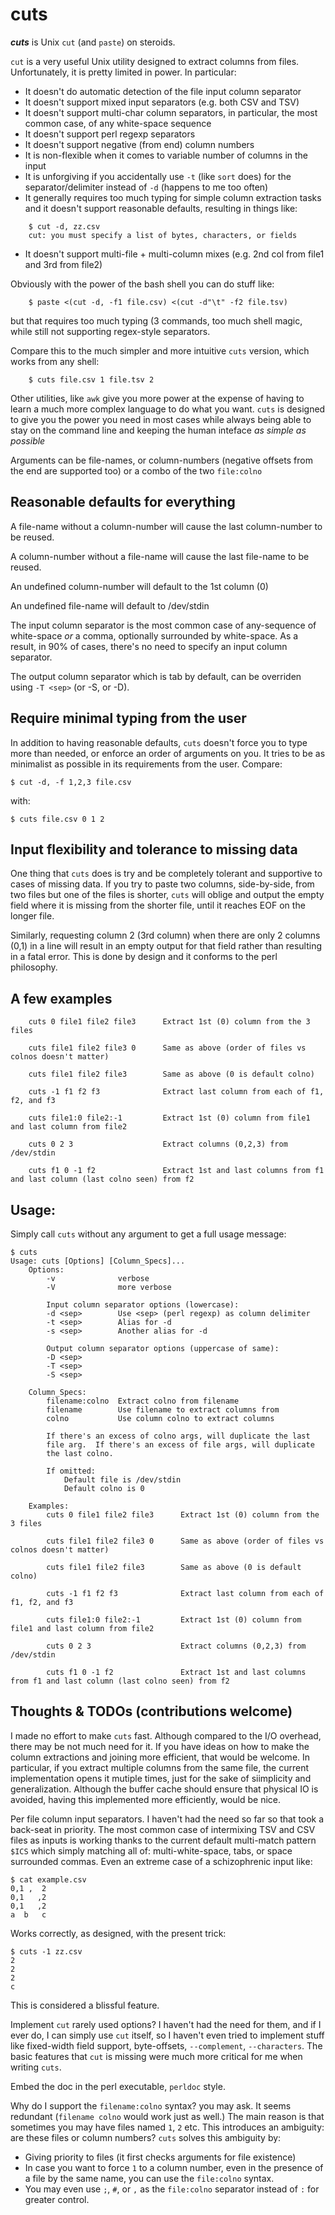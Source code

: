cuts
====

***cuts*** is Unix `cut` (and `paste`) on steroids.

`cut` is a very useful Unix utility designed to extract columns from
files.  Unfortunately, it is pretty limited in power.  In particular:

- It doesn't do automatic detection of the file input column separator
- It doesn't support mixed input separators (e.g. both CSV and TSV)
- It doesn't support multi-char column separators, in particular,
  the most common case, of any white-space sequence
- It doesn't support perl regexp separators
- It doesn't support negative (from end) column numbers
- It is non-flexible when it comes to variable number of columns in
  the input
- It is unforgiving if you accidentally use `-t` (like `sort` does) for the separator/delimiter instead of `-d` (happens to me too often)
- It generally requires too much typing for simple column extraction tasks
  and it doesn't support reasonable defaults, resulting in things like:
```
    $ cut -d, zz.csv
    cut: you must specify a list of bytes, characters, or fields
```
- It doesn't support multi-file + multi-column mixes (e.g. 2nd col
  from file1 and 3rd from file2)

Obviously with the power of the bash shell you can do stuff like:
```
    $ paste <(cut -d, -f1 file.csv) <(cut -d"\t" -f2 file.tsv)
```

but that requires too much typing (3 commands, too much shell
magic, while still not supporting regex-style separators.

Compare this to the much simpler and more intuitive `cuts` version,
which works from any shell:
```
    $ cuts file.csv 1 file.tsv 2
```

Other utilities, like `awk` give you more power at the expense of
having to learn a much more complex language to do what you want.
`cuts` is designed to give you the power you need in most cases
while always being able to stay on the command line and keeping
the human inteface _as simple as possible_

Arguments can be file-names, or column-numbers (negative offsets
from the end are supported too) or a combo of the two `file:colno`


## Reasonable defaults for everything

A file-name without a column-number will cause the last
column-number to be reused.

A column-number without a file-name will cause the last
file-name to be reused.

An undefined column-number will default to the 1st column (0)

An undefined file-name will default to /dev/stdin

The input column separator is the most common case of any-sequence
of white-space *or* a comma, optionally surrounded by white-space.
As a result, in 90% of cases, there's no need to specify an input
column separator.

The output column separator which is tab by default, can be
overriden using `-T <sep>` (or -S, or -D).

## Require minimal typing from the user

In addition to having reasonable defaults, `cuts` doesn't force you
to type more than needed, or enforce an order of arguments on you.
It tries to be as minimalist as possible in its requirements from the user.
Compare:

```
$ cut -d, -f 1,2,3 file.csv
```

with:

```
$ cuts file.csv 0 1 2
```


## Input flexibility and tolerance to missing data

One thing that `cuts` does is try and be completely tolerant
and supportive to cases of missing data.  If you try to paste two columns,
side-by-side, from two files but one of the files is shorter,
`cuts` will oblige and output the empty field where it is missing
from the shorter file, until it reaches EOF on the longer file.

Similarly, requesting column 2 (3rd column) when there are only
2 columns (0,1) in a line will result in an empty output for that
field rather than resulting in a fatal error.  This is done by
design and it conforms to the perl philosophy.

## A few examples
```
    cuts 0 file1 file2 file3      Extract 1st (0) column from the 3 files

    cuts file1 file2 file3 0      Same as above (order of files vs colnos doesn't matter)

    cuts file1 file2 file3        Same as above (0 is default colno)

    cuts -1 f1 f2 f3              Extract last column from each of f1, f2, and f3

    cuts file1:0 file2:-1         Extract 1st (0) column from file1 and last column from file2

    cuts 0 2 3                    Extract columns (0,2,3) from /dev/stdin

    cuts f1 0 -1 f2               Extract 1st and last columns from f1 and last column (last colno seen) from f2
```

## Usage:

Simply call `cuts` without any argument to get a full usage message:

```
$ cuts
Usage: cuts [Options] [Column_Specs]...
    Options:
        -v              verbose
        -V              more verbose

        Input column separator options (lowercase):
        -d <sep>        Use <sep> (perl regexp) as column delimiter
        -t <sep>        Alias for -d
        -s <sep>        Another alias for -d
    
        Output column separator options (uppercase of same):
        -D <sep>
        -T <sep>
        -S <sep>

    Column_Specs:
        filename:colno  Extract colno from filename
        filename        Use filename to extract columns from
        colno           Use column colno to extract columns

        If there's an excess of colno args, will duplicate the last
        file arg.  If there's an excess of file args, will duplicate
        the last colno.

        If omitted:
            Default file is /dev/stdin
            Default colno is 0

    Examples:
        cuts 0 file1 file2 file3      Extract 1st (0) column from the 3 files

        cuts file1 file2 file3 0      Same as above (order of files vs colnos doesn't matter)

        cuts file1 file2 file3        Same as above (0 is default colno)

        cuts -1 f1 f2 f3              Extract last column from each of f1, f2, and f3

        cuts file1:0 file2:-1         Extract 1st (0) column from file1 and last column from file2

        cuts 0 2 3                    Extract columns (0,2,3) from /dev/stdin

        cuts f1 0 -1 f2               Extract 1st and last columns from f1 and last column (last colno seen) from f2
```

## Thoughts & TODOs (contributions welcome)

I made no effort to make `cuts` fast.  Although compared to the
I/O overhead, there may be not much need for it.  If you have ideas
on how to make the column extractions and joining more efficient,
that would be welcome.  In particular, if you extract multiple columns
from the same file, the current implementation opens it mutiple times,
just for the sake of siimplicity and generalization.  Although the
buffer cache should ensure that physical IO is avoided, having this
implemented more efficiently, would be nice.

Per file column input separators.  I haven't had the need so far so
that took a back-seat in priority.  The most common case of
intermixing TSV and CSV files as inputs is working thanks to
the current default multi-match pattern `$ICS` which simply
matching all of: multi-white-space, tabs, or space surrounded commas.
Even an extreme case of a schizophrenic input like:
```
$ cat example.csv
0,1 ,  2
0,1   ,2
0,1   ,2
a  b   c
```

Works correctly, as designed, with the present trick:
```
$ cuts -1 zz.csv
2
2
2
c
```

This is considered a blissful feature.

Implement `cut` rarely used options?  I haven't had the need for
them, and if I ever do, I can simply use `cut` itself, so I haven't
even tried to implement stuff like fixed-width field support,
byte-offsets, `--complement`, `--characters`.   The basic features
that `cut` is missing were much more critical for me when writing `cuts`.

Embed the doc in the perl executable, `perldoc` style.

Why do I support the `filename:colno` syntax? you may ask.
It seems redundant (`filename colno` would work just as well.)
The main reason is that sometimes you may have files named `1`, `2` etc.
This introduces an ambiguity: are these files or column numbers?
`cuts` solves this ambiguity by:

- Giving priority to files (it first checks arguments for file existence)
- In case you want to force `1` to a column number, even in the
  presence of a file by the same name, you can use the `file:colno` syntax.
- You may even use `;`, `#`, or `,` as the `file:colno` separator instead
  of `:` for greater control.



